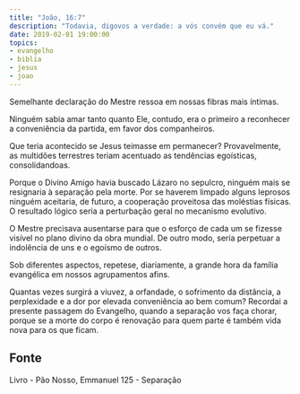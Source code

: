 ```yaml
---
title: "João, 16:7"
description: "Todavia, digo­vos a verdade: a vós convém que eu vá."
date: 2019-02-01 19:00:00
topics: 
- evangelho
- biblia
- jesus
- joao
---
```


Semelhante declaração do Mestre ressoa em nossas fibras mais íntimas.

Ninguém sabia amar tanto quanto Ele, contudo, era o primeiro a reconhecer
a conveniência da partida, em favor dos companheiros.

Que teria acontecido se Jesus teimasse em permanecer?
Provavelmente, as multidões terrestres teriam acentuado as tendências
egoísticas, consolidando­as.

Porque o Divino Amigo havia buscado Lázaro no sepulcro, ninguém mais
se resignaria à separação pela morte. Por se haverem limpado alguns leprosos
ninguém aceitaria, de futuro, a cooperação proveitosa das moléstias físicas. O
resultado lógico seria a perturbação geral no mecanismo evolutivo.

O Mestre precisava ausentar­se para que o esforço de cada um se fizesse
visível no plano divino da obra mundial. De outro modo, seria perpetuar a
indolência de uns e o egoísmo de outros.

Sob diferentes aspectos, repete­se, diariamente, a grande hora da família
evangélica em nossos agrupamentos afins.

Quantas vezes surgirá a viuvez, a orfandade, o sofrimento da distância, a
perplexidade e a dor por elevada conveniência ao bem comum?
Recordai a presente passagem do Evangelho, quando a separação vos faça
chorar, porque se a morte do corpo é renovação para quem parte é também vida
nova para os que ficam.



## Fonte
Livro - Pão Nosso, Emmanuel
125 - Separação

